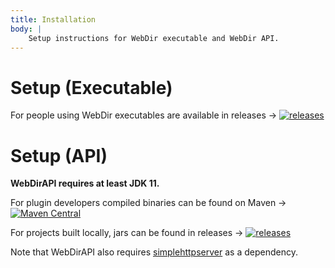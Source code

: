 ```yaml
---
title: Installation
body: |
    Setup instructions for WebDir executable and WebDir API.
---
```

# Setup (Executable)

For people using WebDir executables are available in releases →
[![releases](https://img.shields.io/github/v/release/Ktt-Development/webdir)](https://github.com/Ktt-Development/webdir/releases)

# Setup (API)

**WebDirAPI requires at least JDK 11.**

For plugin developers compiled binaries can be found on Maven →
[![Maven Central](https://img.shields.io/maven-central/v/com.kttdevelopment.webdir/webdir-api)](https://mvnrepository.com/artifact/com.kttdevelopment.webdir/webdir-api)

For projects built locally, jars can be found in releases →
[![releases](https://img.shields.io/github/v/release/Ktt-Development/webdir)](https://github.com/Ktt-Development/webdir/releases)

Note that WebDirAPI also requires [simplehttpserver](https://github.com/Ktt-Development/simplehttpserver) as a dependency.